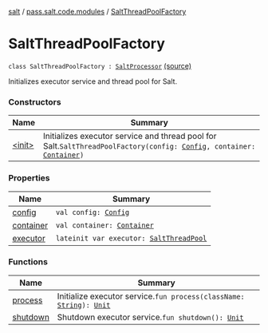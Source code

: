 [salt](../../index.md) / [pass.salt.code.modules](../index.md) / [SaltThreadPoolFactory](./index.md)

# SaltThreadPoolFactory

`class SaltThreadPoolFactory : `[`SaltProcessor`](../-salt-processor/index.md) [(source)](https://github.com/kurbaniec-tgm/salt/tree/master/code/modules/SaltThreadPool.kt#L16)

Initializes executor service and thread pool for Salt.

### Constructors

| Name | Summary |
|---|---|
| [&lt;init&gt;](-init-.md) | Initializes executor service and thread pool for Salt.`SaltThreadPoolFactory(config: `[`Config`](../../pass.salt.code.loader.config/-config/index.md)`, container: `[`Container`](../../pass.salt.code.container/-container/index.md)`)` |

### Properties

| Name | Summary |
|---|---|
| [config](config.md) | `val config: `[`Config`](../../pass.salt.code.loader.config/-config/index.md) |
| [container](container.md) | `val container: `[`Container`](../../pass.salt.code.container/-container/index.md) |
| [executor](executor.md) | `lateinit var executor: `[`SaltThreadPool`](../-salt-thread-pool/index.md) |

### Functions

| Name | Summary |
|---|---|
| [process](process.md) | Initialize executor service.`fun process(className: `[`String`](https://kotlinlang.org/api/latest/jvm/stdlib/kotlin/-string/index.html)`): `[`Unit`](https://kotlinlang.org/api/latest/jvm/stdlib/kotlin/-unit/index.html) |
| [shutdown](shutdown.md) | Shutdown executor service.`fun shutdown(): `[`Unit`](https://kotlinlang.org/api/latest/jvm/stdlib/kotlin/-unit/index.html) |
